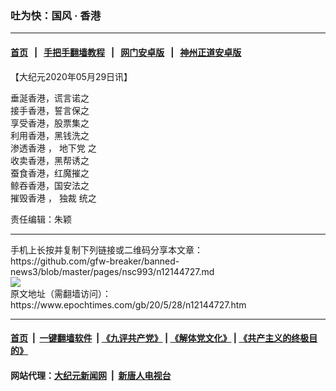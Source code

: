 ### 吐为快：国风 · 香港
------------------------

#### [首页](https://github.com/gfw-breaker/banned-news3/blob/master/README.md) &nbsp;&nbsp;|&nbsp;&nbsp; [手把手翻墙教程](https://github.com/gfw-breaker/guides/wiki) &nbsp;&nbsp;|&nbsp;&nbsp; [网门安卓版](https://github.com/oGate2/oGate) &nbsp;&nbsp;|&nbsp;&nbsp; [神州正道安卓版](https://github.com/SzzdOgate/update) 



<div><p>
 【大纪元2020年05月29日讯】
</p>
<p>
 垂涎香港，谎言诺之
 <br/>
 接手香港，誓言保之
 <br/>
 享受香港，股票集之
 <br/>
 利用香港，黑钱洗之
 <br/>
 <ok href="https://www.epochtimes.com/gb/tag/%E6%B8%97%E9%80%8F%E9%A6%99%E6%B8%AF.html">
  渗透香港
 </ok>
 ，
 <ok href="https://www.epochtimes.com/gb/tag/%E5%9C%B0%E4%B8%8B%E5%85%9A.html">
  地下党
 </ok>
 之
 <br/>
 收卖香港，黑帮诱之
 <br/>
 蚕食香港，红魔摧之
 <br/>
 鲸吞香港，国安法之
 <br/>
 <ok href="https://www.epochtimes.com/gb/tag/%E6%91%A7%E6%AF%81%E9%A6%99%E6%B8%AF.html">
  摧毁香港
 </ok>
 ，
 <ok href="https://www.epochtimes.com/gb/tag/%E7%8B%AC%E8%A3%81.html">
  独裁
 </ok>
 统之
</p>
<p>
 责任编辑：朱颖
</p>
</div>
<hr/>
手机上长按并复制下列链接或二维码分享本文章：<br/>
https://github.com/gfw-breaker/banned-news3/blob/master/pages/nsc993/n12144727.md <br/>
<a href='https://github.com/gfw-breaker/banned-news3/blob/master/pages/nsc993/n12144727.md'><img src='https://github.com/gfw-breaker/banned-news3/blob/master/pages/nsc993/n12144727.md.png'/></a> <br/>
原文地址（需翻墙访问）：https://www.epochtimes.com/gb/20/5/28/n12144727.htm


------------------------
#### [首页](https://github.com/gfw-breaker/banned-news3/blob/master/README.md) &nbsp;|&nbsp; [一键翻墙软件](https://github.com/gfw-breaker/nogfw/blob/master/README.md) &nbsp;| [《九评共产党》](https://github.com/gfw-breaker/9ping.md/blob/master/README.md#九评之一评共产党是什么) | [《解体党文化》](https://github.com/gfw-breaker/jtdwh.md/blob/master/README.md) | [《共产主义的终极目的》](https://github.com/gfw-breaker/gczydzjmd.md/blob/master/README.md)

#### 网站代理：[大纪元新闻网](http://167.172.10.89:10080/gb/) &nbsp;|&nbsp; [新唐人电视台](http://167.172.10.89:8808/gb/)


<img src='http://gfw-breaker.win/banned-news3/pages/nsc993/n12144727.md' width='0px' height='0px'/>